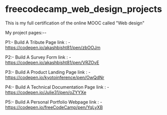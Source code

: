 # freecodecamp_web_design_projects

This is my full certification of the online MOOC called "Web design"

My project pages:--

P1:- Build A Tribute Page
link : - https://codepen.io/akashbisht81/pen/zbOOJm

P2:- Build A Survey Form
link : - https://codepen.io/akashbisht81/pen/VRZOvE

P3:- Build A Product Landing Page
link : - https://codepen.io/kyotoinference/pen/OwQdNr

P4:- Build A Technical Documentation Page
link : - https://codepen.io/Julie31/pen/oZYYXe

P5:- Build A Personal Portfolio Webpage
link : - https://codepen.io/freeCodeCamp/pen/YqLyXB
